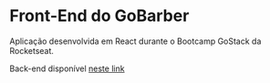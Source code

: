 # Front-End do GoBarber

Aplicação desenvolvida em React durante o Bootcamp GoStack da Rocketseat.

Back-end disponível [neste link](https://github.com/rodolfoviolla/gostack-gobarber-backend)
